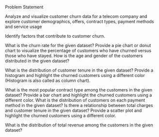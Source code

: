 Problem Statement

Analyze and visualize customer churn data for a telecom company and explore customer demographics, offers, contract types, payment methods and service usage

Identify factors that contribute to customer churn.  

What is the churn rate for the given dataset? Provide a pie chart or donut chart to visualize the percentage of customers who have churned versus those who have stayed.
How is the age and gender of the customers distributed in the given dataset?

What is the distribution of customer tenure in the given dataset? Provide a histogram and highlight the churned customers using a different color (Histogram is also called as column chart).

What is the most popular contract type among the customers in the given dataset? Provide a bar chart and highlight the churned customers using a different color.
What is the distribution of customers on each payment method in the given dataset?
Is there a relationship between total charges and customer tenure in the given dataset? Provide a scatter plot and highlight the churned customers using a different color.

What is the distribution of total revenue among the customers in the given dataset?

